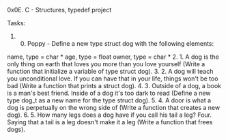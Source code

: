0x0E. C - Structures, typedef project

Tasks:
1. 0. Poppy - Define a new type struct dog with the following elements:

name, type = char *
age, type = float
owner, type = char *
2. 1. A dog is the only thing on earth that loves you more than you love yourself (Write a function that initialize a variable of type struct dog). 
3. 2. A dog will teach you unconditional love. If you can have that in your life, things won't be too bad (Write a function that prints a struct dog).
4. 3. Outside of a dog, a book is a man's best friend. Inside of a dog it's too dark to read (Define a new type dog_t as a new name for the type struct dog).
5. 4. A door is what a dog is perpetually on the wrong side of (Write a function that creates a new dog).
6. 5. How many legs does a dog have if you call his tail a leg? Four. Saying that a tail is a leg doesn't make it a leg (Write a function that frees dogs).

